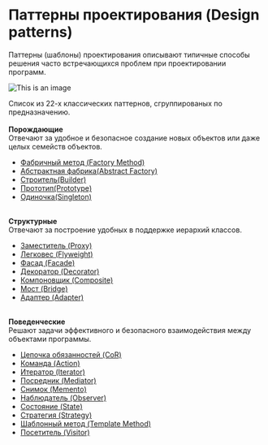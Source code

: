 # Паттерны проектирования (Design patterns)
Паттерны (шаблоны) проектирования описывают типичные способы решения часто встречающихся проблем при проектировании программ.  

![This is an image](https://refactoring.guru/images/content-public/logos/logo-military-2x.png?id=5af1a599d8a4170c9a42e6fa18148b98)

Список из 22-х классических паттернов, сгруппированых по предназначению. 
<br /><br />
**Порождающие**  
Отвечают за удобное и безопасное создание новых объектов или даже целых семейств объектов.

 * [Фабричный метод (Factory Method)](https://refactoring.guru/ru/design-patterns/factory-method)
 * [Абстрактная фабрика(Abstract Factory)](https://refactoring.guru/ru/design-patterns/abstract-factory)
 * [Строитель(Builder)](https://refactoring.guru/ru/design-patterns/builder)
 * [Прототип(Prototype)](https://refactoring.guru/ru/design-patterns/prototype)
 * [Одиночка(Singleton)](https://refactoring.guru/ru/design-patterns/singleton)
<br /><br />

**Структурные**  
Отвечают за построение удобных в поддержке иерархий классов.

 * [Заместитель (Proxy)](https://refactoring.guru/ru/design-patterns/proxy)
 * [Легковес (Flyweight)](https://refactoring.guru/ru/design-patterns/flyweight)
 * [Фасад (Facade)](https://refactoring.guru/ru/design-patterns/facade)
 * [Декоратор (Decorator)](https://refactoring.guru/ru/design-patterns/decorator)
 * [Компоновщик (Composite)](https://refactoring.guru/ru/design-patterns/composite)
 * [Мост (Bridge)](https://refactoring.guru/ru/design-patterns/bridge)
 * [Адаптер (Adapter)](https://refactoring.guru/ru/design-patterns/adapter)
<br /><br />

**Поведенческие**  
Решают задачи эффективного и безопасного взаимодействия между объектами программы.

 * [Цепочка обязанностей (CoR)](https://refactoring.guru/ru/design-patterns/chain-of-responsibility)
 * [Команда (Action)](https://refactoring.guru/ru/design-patterns/command)
 * [Итератор (Iterator)](https://refactoring.guru/ru/design-patterns/iterator)
 * [Посредник (Mediator)](https://refactoring.guru/ru/design-patterns/mediator)
 * [Снимок (Memento)](https://refactoring.guru/ru/design-patterns/memento)
 * [Наблюдатель (Observer)](https://refactoring.guru/ru/design-patterns/observer)
 * [Состояние (State)](https://refactoring.guru/ru/design-patterns/state)
 * [Стратегия (Strategy)](https://refactoring.guru/ru/design-patterns/strategy)
 * [Шаблонный метод (Template Method)](https://refactoring.guru/ru/design-patterns/template-method)
 * [Посетитель (Visitor)](https://refactoring.guru/ru/design-patterns/visitor)
